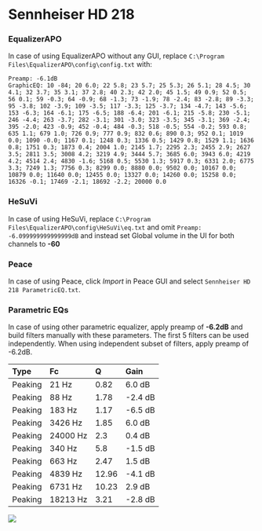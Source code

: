 # Sennheiser HD 218

### EqualizerAPO
In case of using EqualizerAPO without any GUI, replace `C:\Program Files\EqualizerAPO\config\config.txt`
with:
```
Preamp: -6.1dB
GraphicEQ: 10 -84; 20 6.0; 22 5.8; 23 5.7; 25 5.3; 26 5.1; 28 4.5; 30 4.1; 32 3.7; 35 3.1; 37 2.8; 40 2.3; 42 2.0; 45 1.5; 49 0.9; 52 0.5; 56 0.1; 59 -0.3; 64 -0.9; 68 -1.3; 73 -1.9; 78 -2.4; 83 -2.8; 89 -3.3; 95 -3.8; 102 -3.9; 109 -3.5; 117 -3.3; 125 -3.7; 134 -4.7; 143 -5.6; 153 -6.3; 164 -6.1; 175 -6.5; 188 -6.4; 201 -6.1; 215 -5.8; 230 -5.1; 246 -4.4; 263 -3.7; 282 -3.1; 301 -3.0; 323 -3.5; 345 -3.1; 369 -2.4; 395 -2.0; 423 -0.9; 452 -0.4; 484 -0.3; 518 -0.5; 554 -0.2; 593 0.8; 635 1.1; 679 1.0; 726 0.9; 777 0.9; 832 0.6; 890 0.3; 952 0.1; 1019 0.0; 1090 -0.0; 1167 0.1; 1248 0.3; 1336 0.5; 1429 0.8; 1529 1.1; 1636 0.8; 1751 0.3; 1873 0.4; 2004 1.0; 2145 1.7; 2295 2.3; 2455 2.9; 2627 3.5; 2811 3.5; 3008 4.2; 3219 4.9; 3444 5.7; 3685 6.0; 3943 6.0; 4219 4.2; 4514 2.4; 4830 -1.6; 5168 0.5; 5530 1.3; 5917 0.3; 6331 2.0; 6775 3.3; 7249 1.3; 7756 0.3; 8299 0.0; 8880 0.0; 9502 0.0; 10167 0.0; 10879 0.0; 11640 0.0; 12455 0.0; 13327 0.0; 14260 0.0; 15258 0.0; 16326 -0.1; 17469 -2.1; 18692 -2.2; 20000 0.0
```

### HeSuVi
In case of using HeSuVi, replace `C:\Program Files\EqualizerAPO\config\HeSuVi\eq.txt` and omit `Preamp:
-6.099999999999999dB` and instead set Global volume in the UI for both channels to **-60**

### Peace
In case of using Peace, click *Import* in Peace GUI and select `Sennheiser HD 218 ParametricEQ.txt`.

### Parametric EQs
In case of using other parametric equalizer, apply preamp of **-6.2dB** and build filters manually
with these parameters. The first 5 filters can be used independently.
When using independent subset of filters, apply preamp of -6.2dB.

| Type    | Fc       |     Q | Gain    |
|:--------|:---------|:------|:--------|
| Peaking | 21 Hz    |  0.82 | 6.0 dB  |
| Peaking | 88 Hz    |  1.78 | -2.4 dB |
| Peaking | 183 Hz   |  1.17 | -6.5 dB |
| Peaking | 3426 Hz  |  1.85 | 6.0 dB  |
| Peaking | 24000 Hz |  2.3  | 0.4 dB  |
| Peaking | 340 Hz   |  5.8  | -1.5 dB |
| Peaking | 663 Hz   |  2.47 | 1.5 dB  |
| Peaking | 4839 Hz  | 12.96 | -4.1 dB |
| Peaking | 6731 Hz  | 10.23 | 2.9 dB  |
| Peaking | 18213 Hz |  3.21 | -2.8 dB |

![](https://raw.githubusercontent.com/jaakkopasanen/AutoEq/master/results/innerfidelity/sbaf-serious/Sennheiser%20HD%20218/Sennheiser%20HD%20218.png)